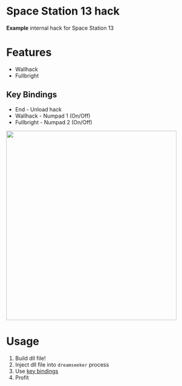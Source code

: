 # Space Station 13 hack
**Example** internal hack for Space Station 13

# Features
* Wallhack
* Fullbright

## Key Bindings
* End - Unload hack
* Wallhack - Numpad 1 (On/Off)
* Fullbright - Numpad 2 (On/Off)

<img src="https://user-images.githubusercontent.com/25513191/148298998-5c7ab57c-1a73-4b60-af18-637e08a6a452.gif" width="450" height="500"/>

# Usage
1) Build dll file!
2) Inject dll file into `dreamseeker` process
3) Use [key bindings](#key-bindings)
4) Profit
